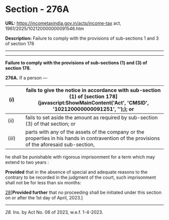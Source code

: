 # Section - 276A

**URL:** https://incometaxindia.gov.in/acts/income-tax act, 1961/2025/102120000000091546.htm

**Description:** Failure to comply with the provisions of sub-sections 1 and 3 of section 178

---

****

**Failure to comply with the provisions of sub-sections (1) and (3) of section 178.**

**276A.** If a person —

(_i_) |  |  fails to give the notice in accordance with sub-section (1) of [section 178](javascript:ShowMainContent\('Act', 'CMSID', '102120000000091251', ''\);); or  
---|---|---  
(_ii_) |  |  fails to set aside the amount as required by sub-section (3) of that section; or  
(_iii_) |  |  parts with any of the assets of the company or the properties in his hands in contravention of the provisions of the aforesaid sub-section,  
  
he shall be punishable with rigorous imprisonment for a term which may extend to two years :

**Provided** that in the absence of special and adequate reasons to the contrary to be recorded in the judgment of the court, such imprisonment shall not be for less than six months:

[28](javascript:ShowFootnote\('fn28'\);)[**Provided further** that no proceeding shall be initiated under this section on or after the 1st day of April, 2023.]

* * *

_28._ Ins. by Act No. 08 of 2023, w.e.f. 1-4-2023.
